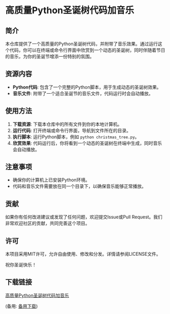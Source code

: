 # 高质量Python圣诞树代码加音乐

## 简介

本仓库提供了一个高质量的Python圣诞树代码，并附带了音乐效果。通过运行这个代码，你可以在终端或命令行界面中欣赏到一个动态的圣诞树，同时伴随着节日的音乐，为你的圣诞节增添一份特别的氛围。

## 资源内容

- **Python代码**: 包含了一个完整的Python脚本，用于生成动态的圣诞树效果。
- **音乐文件**: 附带了一个适合圣诞节的音乐文件，代码运行时会自动播放。

## 使用方法

1. **下载资源**: 下载本仓库中的所有文件到你的本地计算机。
2. **运行代码**: 打开终端或命令行界面，导航到文件所在的目录。
3. **执行脚本**: 运行Python脚本，例如 `python christmas_tree.py`。
4. **欣赏效果**: 代码运行后，你将看到一个动态的圣诞树在终端中生成，同时音乐会自动播放。

## 注意事项

- 确保你的计算机上已安装Python环境。
- 代码和音乐文件需要放在同一个目录下，以确保音乐能够正常播放。

## 贡献

如果你有任何改进建议或发现了任何问题，欢迎提交Issue或Pull Request。我们非常欢迎社区的贡献，共同完善这个项目。

## 许可

本项目采用MIT许可，允许自由使用、修改和分发。详情请参阅LICENSE文件。

祝你圣诞快乐！

## 下载链接
[高质量Python圣诞树代码加音乐](https://pan.quark.cn/s/e066d2d44222) 

(备用: [备用下载](https://pan.baidu.com/s/10IRxPE7aHPD1QftO98GQEQ?pwd=1234))
